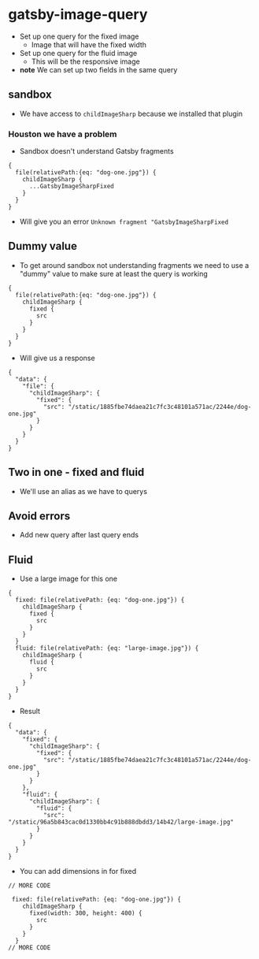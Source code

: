 # gatsby-image-query
* Set up one query for the fixed image
    - Image that will have the fixed width
* Set up one query for the fluid image
    - This will be the responsive image
* **note** We can set up two fields in the same query

## sandbox
* We have access to `childImageSharp` because we installed that plugin

### Houston we have a problem
* Sandbox doesn't understand Gatsby fragments

```
{
  file(relativePath:{eq: "dog-one.jpg"}) {
    childImageSharp {
      ...GatsbyImageSharpFixed
    }
  }
}
```

* Will give you an error `Unknown fragment "GatsbyImageSharpFixed`

## Dummy value
* To get around sandbox not understanding fragments we need to use a "dummy" value to make sure at least the query is working

```
{
  file(relativePath:{eq: "dog-one.jpg"}) {
    childImageSharp {
      fixed {
        src
      }
    }
  }
}
```

* Will give us a response

```
{
  "data": {
    "file": {
      "childImageSharp": {
        "fixed": {
          "src": "/static/1885fbe74daea21c7fc3c48101a571ac/2244e/dog-one.jpg"
        }
      }
    }
  }
}
```

## Two in one - fixed and fluid
* We'll use an alias as we have to querys

## Avoid errors
* Add new query after last query ends

## Fluid
* Use a large image for this one

```
{
  fixed: file(relativePath: {eq: "dog-one.jpg"}) {
    childImageSharp {
      fixed {
        src
      }
    }
  }
  fluid: file(relativePath: {eq: "large-image.jpg"}) {
    childImageSharp {
      fluid {
        src
      }
    }
  }
}
```

* Result

```
{
  "data": {
    "fixed": {
      "childImageSharp": {
        "fixed": {
          "src": "/static/1885fbe74daea21c7fc3c48101a571ac/2244e/dog-one.jpg"
        }
      }
    },
    "fluid": {
      "childImageSharp": {
        "fluid": {
          "src": "/static/96a5b843cac0d1330bb4c91b888dbdd3/14b42/large-image.jpg"
        }
      }
    }
  }
}
```

* You can add dimensions in for fixed

```
// MORE CODE

 fixed: file(relativePath: {eq: "dog-one.jpg"}) {
    childImageSharp {
      fixed(width: 300, height: 400) {
        src
      }
    }
  }
// MORE CODE
```
